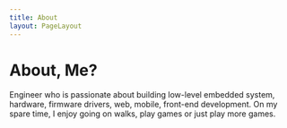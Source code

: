 ```yaml
---
title: About
layout: PageLayout
---
```


# About, Me?
Engineer who is passionate about building low-level embedded system, hardware, firmware drivers, web, mobile, front-end development. On my spare time, I enjoy going on walks, play games or just play more games.
